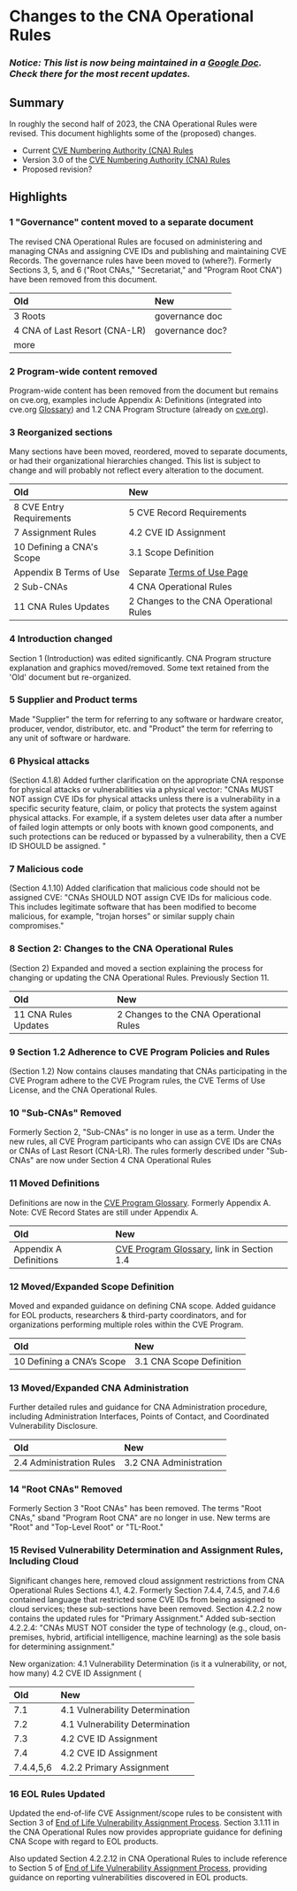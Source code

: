 # Changes to the CNA Operational Rules

### *Notice: This list is now being maintained in a [Google Doc](https://docs.google.com/document/d/1UURY4z3YhSUTehDCidLKxGT7FRtq7IiadMAsfgbARf0/edit?usp=sharing). Check there for the most recent updates.*
##  Summary

In roughly the second half of 2023, the CNA Operational Rules were revised. This document highlights some of the (proposed) changes.

* Current [CVE Numbering Authority (CNA) Rules](https://www.cve.org/ResourcesSupport/AllResources/CNARules)
* Version 3.0 of the [CVE Numbering Authority (CNA) Rules](https://www.cve.org/Resources/Roles/Cnas/CNA_Rules_v3.0.pdf)
* Proposed revision?

## Highlights

### 1 "Governance" content moved to a separate document
The revised CNA Operational Rules are focused on administering and managing CNAs and assigning CVE IDs and publishing and maintaining CVE Records. The governance rules have been moved to (where?). Formerly Sections 3, 5, and 6 ("Root CNAs," "Secretariat," and "Program Root CNA") have been removed from this document.

| Old | New |
| :--- | :--- |
| 3 Roots | governance doc |
| 4 CNA of Last Resort (CNA-LR) | governance doc? |
| more |  |

### 2 Program-wide content removed
Program-wide content has been removed from the document but remains on cve.org, examples include Appendix A: Definitions (integrated into cve.org [Glossary](https://www.cve.org/ResourcesSupport/Glossary)) and 1.2 CNA Program Structure (already on [cve.org](https://www.cve.org/ProgramOrganization/Structure)).

### 3 Reorganized sections

Many sections have been moved, reordered, moved to separate documents, or had their organizational hierarchies changed. This list is subject to change and will probably not reflect every alteration to the document. 

| Old | New |
| :--- | :--- |
| 8 CVE Entry Requirements | 5 CVE Record Requirements |
| 7 Assignment Rules | 4.2 CVE ID Assignment |
| 10 Defining a CNA's Scope | 3.1 Scope Definition |
| Appendix B Terms of Use | Separate [Terms of Use Page](https://www.cve.org/Legal/TermsOfUse) |
| 2 Sub-CNAs | 4 CNA Operational Rules |
| 11 CNA Rules Updates | 2 Changes to the CNA Operational Rules |


### 4 Introduction changed

Section 1 (Introduction) was edited significantly. CNA Program structure explanation and graphics moved/removed. Some text retained from the 'Old' document but re-organized.


### 5 Supplier and Product terms

Made "Supplier" the term for referring to any software or hardware creator, producer, vendor, distributor, etc. and "Product" the term for referring to any unit of software or hardware.

### 6 Physical attacks

(Section 4.1.8) Added further clarification on the appropriate CNA response for physical attacks or vulnerabilities via a physical vector: "CNAs MUST NOT assign CVE IDs for physical attacks unless there is a vulnerability in a specific security feature, claim, or policy that protects the system against physical attacks. For example, if a system deletes user data after a number of failed login attempts or only boots with known good components, and such protections can be reduced or bypassed by a vulnerability, then a CVE ID SHOULD be assigned. "

### 7 Malicious code

(Section 4.1.10) Added clarification that malicious code should not be assigned CVE: "CNAs SHOULD NOT assign CVE IDs for malicious code. This includes legitimate software that has been modified to become malicious, for example, "trojan horses” or similar supply chain compromises."

### 8 Section 2: Changes to the CNA Operational Rules

(Section 2) Expanded and moved a section explaining the process for changing or updating the CNA Operational Rules. Previously Section 11.

| Old | New |
| :--- | :--- |
| 11 CNA Rules Updates | 2 Changes to the CNA Operational Rules |

### 9 Section 1.2	Adherence to CVE Program Policies and Rules

(Section 1.2) Now contains clauses mandating that CNAs participating in the CVE Program adhere to the CVE Program rules, the CVE Terms of Use License, and the CNA Operational Rules.

### 10 "Sub-CNAs" Removed

Formerly Section 2, "Sub-CNAs" is no longer in use as a term. Under the new rules, all CVE Program participants who can assign CVE IDs are CNAs or CNAs of Last Resort (CNA-LR). The rules formerly described under "Sub-CNAs" are now under Section 4 CNA Operational Rules

### 11 Moved Definitions

Definitions are now in the [CVE Program Glossary](https://docs.google.com/document/d/1PV7DdToG8dWAubCR5sI73Cfdzkv_gk79oEvu-HJRqRQ/edit?usp=sharing). Formerly Appendix A. Note: CVE Record States are still under Appendix A.

| Old | New |
| :--- | :--- |
| Appendix A Definitions| [CVE Program Glossary](https://docs.google.com/document/d/1PV7DdToG8dWAubCR5sI73Cfdzkv_gk79oEvu-HJRqRQ/edit?usp=sharing), link in Section 1.4 |

### 12 Moved/Expanded Scope Definition

Moved and expanded guidance on defining CNA scope. Added guidance for EOL products, researchers & third-party coordinators, and for organizations performing multiple roles within the CVE Program.

| Old | New |
| :--- | :--- |
| 10 Defining a CNA’s Scope | 3.1 CNA Scope Definition |

### 13 Moved/Expanded CNA Administration

Further detailed rules and guidance for CNA Administration procedure, including Administration Interfaces, Points of Contact, and Coordinated Vulnerability Disclosure.

| Old | New |
| :--- | :--- |
| 2.4 Administration Rules | 3.2 CNA Administration |

### 14 "Root CNAs" Removed

Formerly Section 3 "Root CNAs" has been removed. The terms "Root CNAs," sband "Program Root CNA" are no longer in use. New terms are "Root" and "Top-Level Root" or "TL-Root."

### 15 Revised Vulnerability Determination and Assignment Rules, Including Cloud

Significant changes here, removed cloud assignment restrictions from CNA Operational Rules Sections 4.1, 4.2. Formerly Section 7.4.4, 7.4.5, and 7.4.6 contained language that restricted some CVE IDs from being assigned to cloud services; these sub-sections have been removed. Section 4.2.2 now contains the updated rules for "Primary Assignment." Added sub-section 4.2.2.4: "CNAs MUST NOT consider the type of technology (e.g., cloud, on-premises, hybrid, artificial intelligence, machine learning) as the sole basis for determining assignment."

New organization:
4.1 Vulnerability Determination (is it a vulnerability, or not, how many)
4.2 CVE ID Assignment (

| Old | New |
| :--- | :--- |
| 7.1 | 4.1 Vulnerability Determination |
| 7.2 | 4.1 Vulnerability Determination |
| 7.3 | 4.2 CVE ID Assignment |
| 7.4 | 4.2 CVE ID Assignment |
| 7.4.4,5,6 | 4.2.2 Primary Assignment |

### 16 EOL Rules Updated

Updated the end-of-life CVE Assignment/scope rules to be consistent with Section 3 of [End of Life Vulnerability Assignment Process](https://www.cve.org/Resources/General/End-of-Life-EOL-Assignment-Process.pdf). Section 3.1.11 in the CNA Operational Rules now provides appropriate guidance for defining CNA Scope with regard to EOL products. 

Also updated Section 4.2.2.12 in CNA Operational Rules to include reference to Section 5 of [End of Life Vulnerability Assignment Process](https://www.cve.org/Resources/General/End-of-Life-EOL-Assignment-Process.pdf), providing guidance on reporting vulnerabilities discovered in EOL products.
